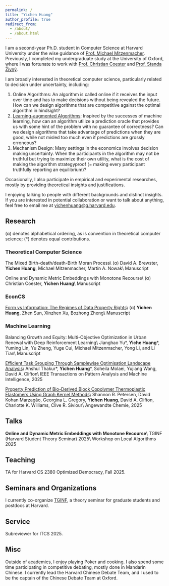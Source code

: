 ```yaml
---
permalink: /
title: "Yichen Huang"
author_profile: true
redirect_from: 
  - /about/
  - /about.html
---
```


I am a second-year Ph.D. student in Computer Science at Harvard University under the wise guidance of [Prof. Michael Mitzenmacher](https://www.eecs.harvard.edu/~michaelm/). Previously, I completed my undergraduate study at the University of Oxford, where I was fortunate to work with [Prof. Christian Coester](https://www.cs.ox.ac.uk/people/christian.coester/) and [Prof. Standa Živný](https://www.cs.ox.ac.uk/standa.zivny/).

I am broadly interested in theoretical computer science, particularly related to decision under uncertainty, including:
1. Online Algorithms: An algorithm is called online if it receives the input over time and has to make decisions without being revealed the future. How can we design algorithms that are competitive against the optimal algorithm in hindsight?
2. [Learning-augmented Algorithms](https://algorithms-with-predictions.github.io/): Inspired by the successes of machine learning, how can an algorithm utilize a prediction oracle that provides us with some hint of the problem with no guarantee of correctness? Can we design algorithms that take advantage of predictions when they are good, while not misled too much even if predictions are grossly erroneous? 
3. Mechanism Design: Many settings in the economics involves decision making uncertainty. When the participants in the algorithm may not be truthful but trying to maximize their own utility, what is the cost of making the algorithm strategyproof (= making every participant truthfully reporting an equilibrium)?
<!-- 4. When only given the ordinal preferences of the voter, can algorithm still select good candidates with respect to a cardinal utility? -->

Occasionally, I also participate in empirical and experimental researches, mostly by providing theoretical insights and justifications.
<!-- I am also interested in performing inter-displinery research involving theoretical analysis. Occasionally, I perform some ML research, with the focus on novel applications derived from insights about the world. -->

I enjoying talking to people with different backgrounds and distinct insights. If you are interested in potential collaboration or want to talk about anything, feel free to email me at yichenhuang@g.harvard.edu.

<!-- (Are you looking for physicist [Yichen Huang](https://sites.google.com/site/yichenhuanghomepage/)?) -->

## Research
(&alpha;) denotes alphabetical ordering, as is convention in theoretical computer science; (\*) denotes equal contributions.

### Theoretical Computer Science
<!-- It is conventional in  to list the authors in alphabetical ordering. -->
<!-- <sub>It is conventional denotes alphabetical ordering which is conventional in theoretical computer science, (\*) denotes equal contributions.<sub> -->

The Mixed Birth-death/death-Birth Moran Process\\
(&alpha;) David A. Brewster, **Yichen Huang**, Michael Mitzenmacher, Martin A. Nowak\\
Manuscript

Online and Dynamic Metric Embeddings with Monotone Recourse\\
(&alpha;) Christian Coester, **Yichen Huang**\\
Manuscript

### EconCS
[Form vs Information: The Regimes of Data Property Rights](https://papers.ssrn.com/sol3/papers.cfm?abstract_id=5484626)\\
(&alpha;) **Yichen Huang**, Zhen Sun, Xinzhen Xu, Bozhong Zheng\\
Manuscript

### Machine Learning
Balancing Growth and Equity: Multi-Objective Optimization in Urban Renewal with Deep Reinforcement Learning\\
Jianghao Yu\*, **Yiche Huang**\*, Yuming Lin, Yu Zheng, Yuge Cui, Michael Mitzenmacher, Yong Li, and Li Tian\\
Manuscript

[Efficient Task Grouping Through Samplewise Optimisation Landscape Analysis](https://ieeexplore.ieee.org/document/11078907)\\
Anshul Thakur\*, **Yichen Huang**\*, Soheila Molaei, Yujiang Wang, David A. Clifton\\
IEEE Transactions on Pattern Analysis and Machine Intelligence, 2025

[Property Prediction of Bio-Derived Block Copolymer Thermoplastic Elastomers Using Graph Kernel Methods](https://onlinelibrary.wiley.com/doi/10.1002/anie.202411097)\\
Shannon R. Petersen, David Kohan Marzagão, Georgina L. Gregory, **Yichen Huang**, David A. Clifton, Charlotte K. Williams, Clive R. Siviour\\
Angewandte Chemie, 2025

## Talks
**Online and Dynamic Metric Embeddings with Monotone Recourse**\\
TGINF (Harvard Student Theory Seminar) 2025\\
Workshop on Local Algorithms 2025

## Teaching
TA for Harvard CS 2380 Optimized Democracy, Fall 2025.

## Seminars and Organizations
I currently co-organize [TGINF](https://sites.google.com/view/harvardtginf/), a theory seminar for graduate students and postdocs at Harvard.

## Service
Subreviewer for ITCS 2025.

## Misc
Outside of academics, I enjoy playing Poker and cooking. I also spend some time participating in competitive debating, mostly done in Mandarin Chinese. I currently lead the Harvard Chinese Debate Team, and I used to be the captain of the Chinese Debate Team at Oxford.
